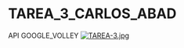 # TAREA_3_CARLOS_ABAD
API GOOGLE_VOLLEY
[![TAREA-3.jpg](https://i.postimg.cc/KzDRwnSZ/TAREA-3.jpg)](https://postimg.cc/jwCxJnS9)

